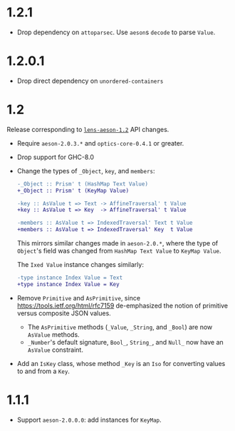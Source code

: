 # 1.2.1

* Drop dependency on `attoparsec`. Use `aeson`s `decode` to parse `Value`.

# 1.2.0.1

* Drop direct dependency on `unordered-containers`

# 1.2

Release corresponding to [`lens-aeson-1.2`](https://hackage.haskell.org/package/lens-aeson-1.2)
API changes.

* Require `aeson-2.0.3.*` and `optics-core-0.4.1` or greater.
* Drop support for GHC-8.0
* Change the types of `_Object`, `key`, and `members`:

  ```diff
  -_Object :: Prism' t (HashMap Text Value)
  +_Object :: Prism' t (KeyMap Value)

  -key :: AsValue t => Text -> AffineTraversal' t Value
  +key :: AsValue t => Key  -> AffineTraversal' t Value

  -members :: AsValue t => IndexedTraversal' Text t Value
  +members :: AsValue t => IndexedTraversal' Key  t Value
  ```

  This mirrors similar changes made in `aeson-2.0.*`, where the type of
  `Object`'s field was changed from `HashMap Text Value` to `KeyMap Value`.

  The `Ixed Value` instance changes similarly:

  ```diff
  -type instance Index Value = Text
  +type instance Index Value = Key
  ```
* Remove `Primitive` and `AsPrimitive`, since https://tools.ietf.org/html/rfc7159
  de-emphasized the notion of primitive versus composite JSON values.
  * The `AsPrimitive` methods (`_Value`, `_String`, and `_Bool`) are now
    `AsValue` methods.
  * `_Number`'s default signature, `Bool_`, `String_`, and `Null_` now have an
    `AsValue` constraint.
* Add an `IsKey` class, whose method `_Key` is an `Iso` for converting values
  to and from a `Key`.

# 1.1.1

- Support `aeson-2.0.0.0`: add instances for `KeyMap`.
